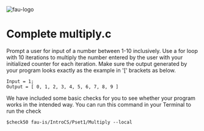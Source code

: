 ![fau-logo](https://www.fau.de/files/2016/02/fb-ww-logo-preview.jpg)
# Complete multiply.c

Prompt a user for input of a number between 1-10 inclusively.
Use a for loop with 10 iterations to multiply the number entered 
by the user with your initialized counter for each iteration. Make sure
the output generated by your program looks exactly as the example in '[' brackets as 
below.
~~~ 
Input = 1;
Output = [ 0, 1, 2, 3, 4, 5, 6, 7, 8, 9 ]
~~~

We have included some basic checks for you to see whether your program works in the intended way.
You can run this command in your Terminal to run the check
~~~
$check50 fau-is/IntroCS/Pset1/Multiply --local
~~~

